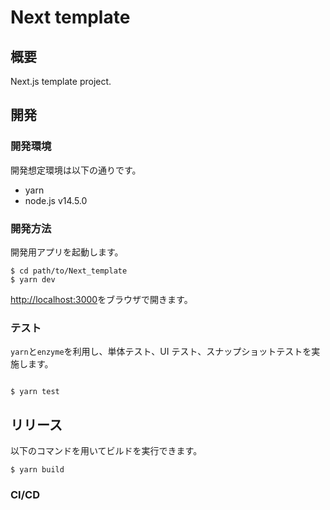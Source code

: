 # Next template

## 概要

Next.js template project.

## 開発

### 開発環境

開発想定環境は以下の通りです。

- yarn
- node.js v14.5.0

### 開発方法

開発用アプリを起動します。

```console
$ cd path/to/Next_template
$ yarn dev
```

[http://localhost:3000](http://localhost:3000)をブラウザで開きます。

### テスト

`yarn`と`enzyme`を利用し、単体テスト、UI テスト、スナップショットテストを実施します。

```

$ yarn test

```

## リリース

以下のコマンドを用いてビルドを実行できます。

```
$ yarn build
```

### CI/CD
